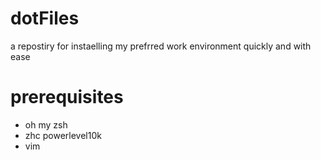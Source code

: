 # dotFiles
a repostiry for instaelling my prefrred work environment quickly and with ease

# prerequisites
- oh my zsh
- zhc powerlevel10k
- vim
